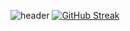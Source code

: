 ![header](https://capsule-render.vercel.app/api?type=Venom&color=gradient&section=header&fontColor=000000&text=BoNa's%20repository%20%F0%9F%A4%97)
[![GitHub Streak](https://streak-stats.demolab.com?user=BoNa&theme=ambient-gradient)](https://git.io/streak-stats)
